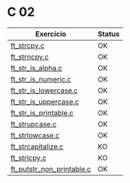 # C 02

| Exercício                                                   | Status |
| ----------------------------------------------------------- | ------ |
| [ft_strcpy.c](ex00/ft_strcpy.c)                             | OK     |
| [ft_strncpy.c](ex01/ft_strncpy.c)                           | OK     |
| [ft_str_is_alpha.c](ex02/ft_str_is_alpha.c)                 | OK     |
| [ft_str_is_numeric.c](ex03/ft_str_is_numeric.c)             | OK     |
| [ft_str_is_lowercase.c](ex04/ft_str_is_lowercase.c)         | OK     |
| [ft_str_is_uppercase.c](ex05/ft_str_is_uppercase.c)         | OK     |
| [ft_str_is_printable.c](ex06/ft_str_is_printable.c)         | OK     |
| [ft_strupcase.c](ex07/ft_strupcase.c)                       | OK     |
| [ft_strlowcase.c](ex08/ft_strlowcase.c)                     | OK     |
| [ft_strcapitalize.c](ex09/ft_strcapitalize.c)               | KO     |
| [ft_strlcpy.c](ex10/ft_strlcpy.c)                           | KO     |
| [ft_putstr_non_printable.c](ex11/ft_putstr_non_printable.c) | OK     |
